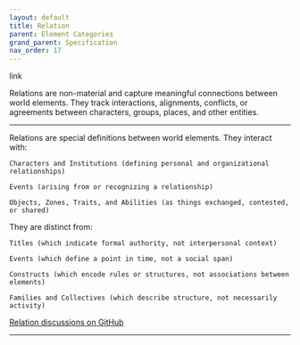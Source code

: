 ```yaml
---
layout: default
title: Relation
parent: Element Categories
grand_parent: Specification
nav_order: 17
---
```


<span class="material-symbols-outlined">link</span>

Relations are non-material and capture meaningful connections between world elements. They track interactions, alignments, conflicts, or agreements between characters, groups, places, and other entities. 

--- 
  
Relations are special definitions between world elements. They interact with:

    Characters and Institutions (defining personal and organizational relationships)

    Events (arising from or recognizing a relationship)

    Objects, Zones, Traits, and Abilities (as things exchanged, contested, or shared)

They are distinct from:

    Titles (which indicate formal authority, not interpersonal context)

    Events (which define a point in time, not a social span)

    Constructs (which encode rules or structures, not associations between elements)

    Families and Collectives (which describe structure, not necessarily activity)

[Relation discussions on GitHub](https://github.com/OnlyWorlds/OnlyWorlds/discussions/categories/relation)

---
 